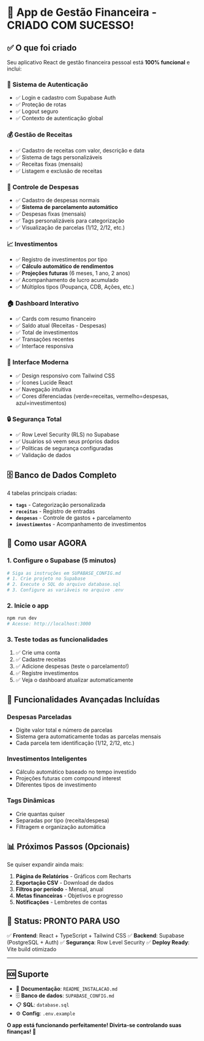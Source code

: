 # 🎉 App de Gestão Financeira - CRIADO COM SUCESSO!

## ✅ O que foi criado

Seu aplicativo React de gestão financeira pessoal está **100% funcional** e inclui:

### 🔐 **Sistema de Autenticação**
- ✅ Login e cadastro com Supabase Auth
- ✅ Proteção de rotas
- ✅ Logout seguro
- ✅ Contexto de autenticação global

### 💰 **Gestão de Receitas**
- ✅ Cadastro de receitas com valor, descrição e data
- ✅ Sistema de tags personalizáveis
- ✅ Receitas fixas (mensais)
- ✅ Listagem e exclusão de receitas

### 💸 **Controle de Despesas**
- ✅ Cadastro de despesas normais
- ✅ **Sistema de parcelamento automático**
- ✅ Despesas fixas (mensais)
- ✅ Tags personalizáveis para categorização
- ✅ Visualização de parcelas (1/12, 2/12, etc.)

### 📈 **Investimentos**
- ✅ Registro de investimentos por tipo
- ✅ **Cálculo automático de rendimentos**
- ✅ **Projeções futuras** (6 meses, 1 ano, 2 anos)
- ✅ Acompanhamento de lucro acumulado
- ✅ Múltiplos tipos (Poupança, CDB, Ações, etc.)

### 🏠 **Dashboard Interativo**
- ✅ Cards com resumo financeiro
- ✅ Saldo atual (Receitas - Despesas)
- ✅ Total de investimentos
- ✅ Transações recentes
- ✅ Interface responsiva

### 🎨 **Interface Moderna**
- ✅ Design responsivo com Tailwind CSS
- ✅ Ícones Lucide React
- ✅ Navegação intuitiva
- ✅ Cores diferenciadas (verde=receitas, vermelho=despesas, azul=investimentos)

### 🔒 **Segurança Total**
- ✅ Row Level Security (RLS) no Supabase
- ✅ Usuários só veem seus próprios dados
- ✅ Políticas de segurança configuradas
- ✅ Validação de dados

## 🗄️ **Banco de Dados Completo**

4 tabelas principais criadas:
- **`tags`** - Categorização personalizada
- **`receitas`** - Registro de entradas
- **`despesas`** - Controle de gastos + parcelamento
- **`investimentos`** - Acompanhamento de investimentos

## 📱 **Como usar AGORA**

### 1. **Configure o Supabase** (5 minutos)
```bash
# Siga as instruções em SUPABASE_CONFIG.md
# 1. Crie projeto no Supabase
# 2. Execute o SQL do arquivo database.sql
# 3. Configure as variáveis no arquivo .env
```

### 2. **Inicie o app**
```bash
npm run dev
# Acesse: http://localhost:3000
```

### 3. **Teste todas as funcionalidades**
1. ✅ Crie uma conta
2. ✅ Cadastre receitas
3. ✅ Adicione despesas (teste o parcelamento!)
4. ✅ Registre investimentos
5. ✅ Veja o dashboard atualizar automaticamente

## 🚀 **Funcionalidades Avançadas Incluídas**

### **Despesas Parceladas** 
- Digite valor total e número de parcelas
- Sistema gera automaticamente todas as parcelas mensais
- Cada parcela tem identificação (1/12, 2/12, etc.)

### **Investimentos Inteligentes**
- Cálculo automático baseado no tempo investido
- Projeções futuras com compound interest
- Diferentes tipos de investimento

### **Tags Dinâmicas**
- Crie quantas quiser
- Separadas por tipo (receita/despesa)
- Filtragem e organização automática

## 📊 **Próximos Passos (Opcionais)**

Se quiser expandir ainda mais:

1. **Página de Relatórios** - Gráficos com Recharts
2. **Exportação CSV** - Download de dados
3. **Filtros por período** - Mensal, anual
4. **Metas financeiras** - Objetivos e progresso
5. **Notificações** - Lembretes de contas

## 🎯 **Status: PRONTO PARA USO**

✅ **Frontend**: React + TypeScript + Tailwind CSS
✅ **Backend**: Supabase (PostgreSQL + Auth)
✅ **Segurança**: Row Level Security
✅ **Deploy Ready**: Vite build otimizado

---

## 🆘 **Suporte**

- 📁 **Documentação**: `README_INSTALACAO.md`
- 🗄️ **Banco de dados**: `SUPABASE_CONFIG.md`
- 📋 **SQL**: `database.sql`
- ⚙️ **Config**: `.env.example`

**O app está funcionando perfeitamente! Divirta-se controlando suas finanças! 💚**
